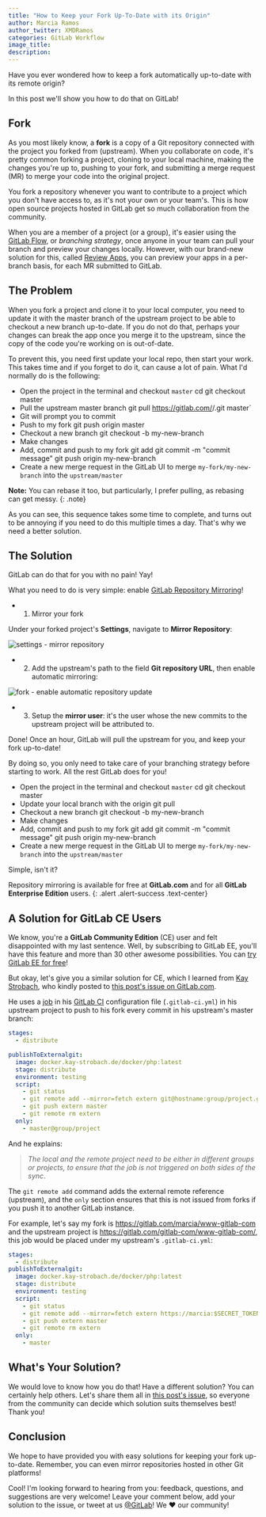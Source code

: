 ```yaml
---
title: "How to Keep your Fork Up-To-Date with its Origin"
author: Marcia Ramos
author_twitter: XMDRamos
categories: GitLab Workflow
image_title: 
description: 
---
```


Have you ever wondered how to keep a fork automatically up-to-date with its remote origin?

In this post we'll show you how to do that on GitLab!

<!-- more -->

## Fork

As you most likely know, a **fork** is a copy of a Git repository connected with the project you forked from (upstream). When you collaborate on code, it's pretty common forking a project, cloning to your local machine, making the changes you're up to, pushing to your fork, and submitting a merge request (MR) to merge your code into the original project.

You fork a repository whenever you want to contribute to a project which you don't have access to, as it's not your own or your team's. This is how open source projects hosted in GitLab get so much collaboration from the community.

When you are a member of a project (or a group), it's easier using the [GitLab Flow](/2014/09/29/gitlab-flow/), or _branching strategy_, once anyone in your team can pull your branch and preview your changes locally. However, with our brand-new solution for this, called [Review Apps](/features/review-apps), you can preview your apps in a per-branch basis, for each MR submitted to GitLab.

## The Problem

When you fork a project and clone it to your local computer, you need to update it with the master branch of the upstream project to be able to checkout a new branch up-to-date. If you do not do that, perhaps your changes can break the app once you merge it to the upstream, since the copy of the code you're working on is out-of-date.

To prevent this, you need first update your local repo, then start your work. This takes time and if you forget to do it, can cause a lot of pain. What I'd normally do is the following:

- Open the project in the terminal and checkout `master`
    cd <directory>
    git checkout master
- Pull the upstream master branch
    git pull https://gitlab.com/<namespace>/<project>.git master`
- Git will prompt you to commit
- Push to my fork
    git push origin master
- Checkout a new branch
    git checkout -b my-new-branch
- Make changes
- Add, commit and push to my fork
    git add
    git commit -m "commit message"
    git push origin my-new-branch
- Create a new merge request in the GitLab UI to merge `my-fork/my-new-branch` into the `upstream/master`

**Note:** You can rebase it too, but particularly, I prefer pulling, as rebasing can get messy.
{: .note}

As you can see, this sequence takes some time to complete, and turns out to be annoying if you need to do this multiple times a day. That's why we need a better solution.

## The Solution

GitLab can do that for you with no pain! Yay!

What you need to do is very simple: enable [GitLab Repository Mirroring](https://docs.gitlab.com/ee/workflow/repository_mirroring.html)!

- 1. Mirror your fork

Under your forked project's **Settings**, navigate to **Mirror Repository**:

![settings - mirror repository]()

- 2. Add the upstream's path to the field **Git repository URL**, then enable automatic mirroring:

![fork - enable automatic repository update]()

- 3. Setup the **mirror user**: it's the user whose the new commits to the upstream project will be attributed to.

Done! Once an hour, GitLab will pull the upstream for you, and keep your fork up-to-date!

By doing so, you only need to take care of your branching strategy before starting to work. All the rest GitLab does for you!

- Open the project in the terminal and checkout `master`
    cd <directory>
    git checkout master
- Update your local branch with the origin
    git pull
- Checkout a new branch
    git checkout -b my-new-branch
- Make changes
- Add, commit and push to my fork
    git add
    git commit -m "commit message"
    git push origin my-new-branch
- Create a new merge request in the GitLab UI to merge `my-fork/my-new-branch` into the `upstream/master`

Simple, isn't it? 

Repository mirroring is available for free at **GitLab.com** and for all **GitLab Enterprise Edition** users.
{: .alert .alert-success .text-center}

## A Solution for GitLab CE Users

We know, you're a **GitLab Community Edition** (CE) user and felt disappointed with my last sentence. Well, by subscribing to GitLab EE, you'll have this feature and more than 30 other awesome possibilities. You can [try GitLab EE for free](/free-trial/)!

But okay, let's give you a similar solution for CE, which I learned from [Kay Strobach](https://twitter.com/kaystrobach), who kindly posted to [this post's issue on GitLab.com](https://gitlab.com/gitlab-com/blog-posts/issues/299#note_18912122).

He uses a [job](https://docs.gitlab.com/ce/ci/yaml/README.html#jobs) in his [GitLab CI](/gitlab-ci/) configuration file (`.gitlab-ci.yml`) in his upstream project to push to his fork every commit in his upstream's master branch:

```yaml
stages:
  - distribute

publishToExternalgit:
  image: docker.kay-strobach.de/docker/php:latest
  stage: distribute
  environment: testing
  script:
    - git status
    - git remote add --mirror=fetch extern git@hostname:group/project.git || true
    - git push extern master
    - git remote rm extern
  only:
    - master@group/project
```


And he explains:

> _The local and the remote project need to be either in different groups or projects, to ensure that the job is not triggered on both sides of the sync_.

The `git remote add` command adds the external remote reference (upstream), and the `only` section ensures that this is not issued from forks if you push it to another GitLab instance.

For example, let's say my fork is <https://gitlab.com/marcia/www-gitlab-com> and the upstream project is <https://gitlab.com/gitlab-com/www-gitlab-com/>, this job would be placed under my upstream's `.gitlab-ci.yml`:

```yaml
stages:
  - distribute
publishToExternalgit:
  image: docker.kay-strobach.de/docker/php:latest
  stage: distribute
  environment: testing
  script:
    - git status
    - git remote add --mirror=fetch extern https://marcia:$SECRET_TOKEN@gitlab.com/marcia/upstream.git
    - git push extern master
    - git remote rm extern
  only:
    - master
```

## What's Your Solution?

We would love to know how you do that! Have a different solution? You can certainly help others. Let's share them all in [this post's issue](https://gitlab.com/gitlab-com/blog-posts/issues/299), so everyone from the community can decide which solution suits themselves best! Thank you!

## Conclusion

We hope to have provided you with easy solutions for keeping your fork up-to-date. Remember, you can even mirror repositories hosted in other Git platforms!

Cool! I'm looking forward to hearing from you: feedback, questions, and suggestions are very welcome! Leave your comment below, add your solution to the issue, or tweet at us [@GitLab](https://twitter.com/gitlab)! We ❤️ our community!
